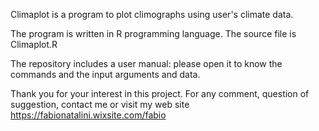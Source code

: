 Climaplot is a program to plot climographs using user's climate data.

The program is written in R programming language. The source file is Climaplot.R

The repository includes a user manual: please open it to know the commands and the input arguments and data.

Thank you for your interest in this project.
For any comment, question of suggestion, contact me or visit my web site https://fabionatalini.wixsite.com/fabio 
